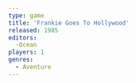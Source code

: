 ```yaml
---
type: game
title: 'Frankie Goes To Hollywood'
released: 1985
editors: 
  -Ocean
players: 1
genres:
  - Aventure
---
```

